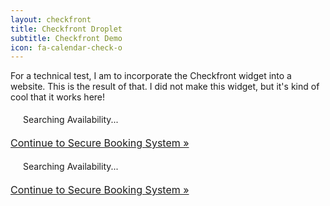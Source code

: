 ```yaml
---
layout: checkfront
title: Checkfront Droplet
subtitle: Checkfront Demo
icon: fa-calendar-check-o
---
```


For a technical test, I am to incorporate the Checkfront widget into a website. This is the result of that. I did not make this widget, but it's kind of cool that it works here!

<script type="text/javascript" src="//3glav.checkfront.com/lib/interface--0.js"></script>
<!-- CHECKFRONT BOOKING PLUGIN v25-->
<div id="CHECKFRONT_WIDGET_01"><p id="CHECKFRONT_LOADER" style="background: url('//3glav.checkfront.com/images/loader.gif') left center no-repeat; padding: 5px 5px 5px 20px">Searching Availability...</p></div>
<script>
new DROPLET.Widget ({
host: '3glav.checkfront.com',
target: 'CHECKFRONT_WIDGET_01',
options: 'tabs',
provider: 'droplet'
}).render();
</script>
<noscript><a href="https://3glav.checkfront.com/reserve/" style="font-size: 16px">Continue to Secure Booking System &raquo;</a></noscript>

<div class="cf-droplet">
    <script type="text/javascript" src="//jayscodingservices.checkfront.com/lib/interface--0.js"></script>
    <!-- CHECKFRONT BOOKING PLUGIN v25-->
    <div id="CHECKFRONT_WIDGET_02"><p id="CHECKFRONT_LOADER" style="background: url('//jayscodingservices.checkfront.com/images/loader.gif') left center no-repeat; padding: 5px 5px 5px 20px">Searching Availability...</p></div>
    <script>
        new DROPLET.Widget ({
        host: 'jayscodingservices.checkfront.com',
        target: 'CHECKFRONT_WIDGET_02',
        provider: 'droplet'
        }).render();
    </script>
    <noscript><a href="https://jayscodingservices.checkfront.com/reserve/" style="font-size: 16px">Continue to Secure Booking System &raquo;</a></noscript>
</div>
